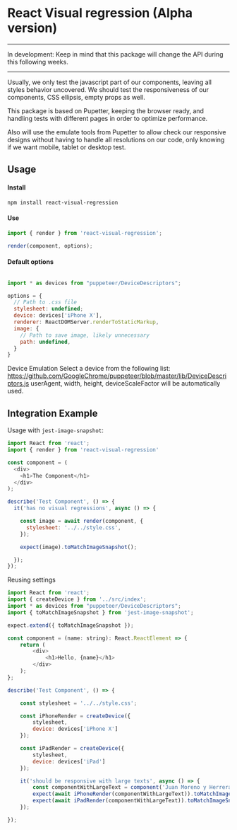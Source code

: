 # React Visual regression (Alpha version)

***
In development: Keep in mind that this package will change the API during this following weeks.
***

Usually, we only test the javascript part of our components, leaving all styles behavior uncovered.
We should test the responsiveness of our components, CSS ellipsis, empty props as well.

This package is based on Pupetter, keeping the browser ready, and handling tests with different pages in order to optimize performance.

Also will use the emulate tools from Pupetter to allow check our responsive designs without having to handle all resolutions on our code, only knowing if we want mobile, tablet or desktop test.

## Usage

#### Install

```
npm install react-visual-regression
```

#### Use

```js
import { render } from 'react-visual-regression';

render(component, options);
```

#### Default options

```js

import * as devices from "puppeteer/DeviceDescriptors";

options = {
  // Path to .css file
  stylesheet: undefined;
  device: devices['iPhone X'],
  renderer: ReactDOMServer.renderToStaticMarkup,
  image: {
    // Path to save image, likely unnecessary
    path: undefined,
  }
}
```

Device Emulation
Select a device from the following list:
https://github.com/GoogleChrome/puppeteer/blob/master/lib/DeviceDescriptors.js
userAgent, width, height, deviceScaleFactor will be automatically used.

## Integration Example

Usage with `jest-image-snapshot`:

```js
import React from 'react';
import { render } from 'react-visual-regression'

const component = (
  <div>
    <h1>The Component</h1>
  </div>
);

describe('Test Component', () => {
  it('has no visual regressions', async () => {

    const image = await render(component, {
      stylesheet: '../../style.css',
    });

    expect(image).toMatchImageSnapshot();

  });
});
```

Reusing settings

```js
import React from 'react';
import { createDevice } from '../src/index';
import * as devices from "puppeteer/DeviceDescriptors";
import { toMatchImageSnapshot } from 'jest-image-snapshot';

expect.extend({ toMatchImageSnapshot });

const component = (name: string): React.ReactElement => {
    return (
        <div>
            <h1>Hello, {name}</h1>
        </div>
    );
};

describe('Test Component', () => {

    const stylesheet = '../../style.css';

    const iPhoneRender = createDevice({
        stylesheet,
        device: devices['iPhone X']
    });

    const iPadRender = createDevice({
        stylesheet,
        device: devices['iPad']
    });

    it('should be responsive with large texts', async () => {
        const componentWithLargeText = component('Juan Moreno y Herrera-Jiménez');
        expect(await iPhoneRender(componentWithLargeText)).toMatchImageSnapshot();
        expect(await iPadRender(componentWithLargeText)).toMatchImageSnapshot();
    });

});
```

